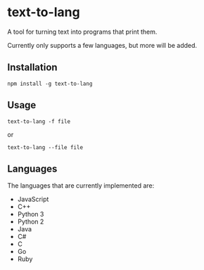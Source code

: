 # text-to-lang

A tool for turning text into programs that print them.

Currently only supports a few languages, but more will be added.

## Installation

`npm install -g text-to-lang`

## Usage

`text-to-lang -f file`

or

`text-to-lang --file file`

## Languages

The languages that are currently implemented are:

- JavaScript
- C++
- Python 3
- Python 2
- Java
- C#
- C
- Go
- Ruby
